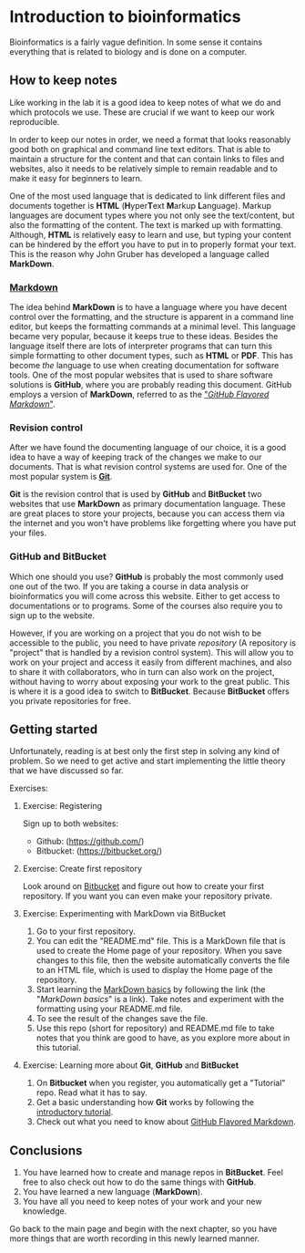 # Introduction to bioinformatics

Bioinformatics is a fairly vague definition. In some sense it contains
everything that is related to biology and is done on a computer.

## How to keep notes
Like working in the lab it is a good idea to keep notes of what we do
and which protocols we use. These are crucial if we want to keep our
work reproducible.

In order to keep our notes in order, we need a format that looks
reasonably good both on graphical and command line text editors. That
is able to maintain a structure for the content and that can contain
links to files and websites, also it needs to be relatively simple to
remain readable and to make it easy for beginners to learn.

One of the most used language that is dedicated to link different
files and documents together is **HTML** (**H**yper**T**ext **M**arkup
**L**anguage). Markup languages are document types where you not only
see the text/content, but also the formatting of the content. The text
is marked up with formatting. Although, **HTML** is relatively easy to
learn and use, but typing your content can be hindered by the effort
you have to put in to properly format your text. This is the reason
why John Gruber has developed a language called **MarkDown**.


### [Markdown](https://daringfireball.net/projects/markdown/basics)
The idea behind **MarkDown** is to have a language where you have
decent control over the formatting, and the structure is apparent in a
command line editor, but keeps the formatting commands at a minimal level.
This language became very popular, because it keeps true to these
ideas. Besides the language itself there are lots of interpreter
programs that can turn this simple formatting to other document types,
such as **HTML** or **PDF**. This has become _the_ language to use
when creating documentation for software tools. One of the most
popular websites that is used to share software solutions is
**GitHub**, where you are probably reading this document.
GitHub employs a version of **MarkDown**, referred to as the ["_GitHub
Flavored Markdown_"](https://help.github.com/categories/writing-on-github/).

### Revision control
After we have found the documenting language of our choice, it is a
good idea to have a way of keeping track of the changes we make to our
documents. That is what revision control systems are used for. One of the
most popular system is [**Git**](https://git-scm.com/).

**Git** is the revision control that is used by **GitHub** and
**BitBucket** two websites that use **MarkDown** as primary
documentation language. These are great places to store your projects,
because you can access them via the internet and you won't have
problems like forgetting where you have put your files.

### GitHub and BitBucket
Which one should you use? **GitHub** is probably the most commonly
used one out of the two. If you are taking a course in data analysis
or bioinformatics you will come across this website. Either to get
access to documentations or to programs. Some of the courses also
require you to sign up to the website.

However, if you are working on a project that you do not wish to be
accessible to the public, you need to have private _repository_ (A
repository is "project" that is handled by a revision control
system). This will allow you to work on your project and access it
easily from different machines, and also to share it with
collaborators, who in turn can also work on the project, without
having to worry about exposing your work to the great public. This is
where it is a good idea to switch to **BitBucket**. Because
**BitBucket** offers you private repositories for free.

## Getting started
Unfortunately, reading is at best only the first step in solving any
kind of problem. So we need to get active and start implementing the
little theory that we have discussed so far.

Exercises:

1. Exercise: Registering

    Sign up to both websites:

    - Github: (https://github.com/)
	- Bitbucket: (https://bitbucket.org/)

2. Exercise: Create first repository

    Look around on [Bitbucket](https://bitbucket.org/) and figure
    out how to create your first repository. If you want you can
    even 	make your repository private.

3. Exercise: Experimenting with MarkDown via BitBucket

    1. Go to your first repository.
    2. You can edit the "README.md" file. This is a MarkDown file that
       is used to create the Home page of your repository. When you
       save changes to this file, then the website automatically
       converts the file to an HTML file, which is used to display the
       Home page of the repository.
	4. Start learning the
	   [MarkDown basics](https://daringfireball.net/projects/markdown/basics)
	   by following the link (the "_MarkDown basics_" is a link).
	   Take notes and experiment with the formatting using your
	   README.md file.
	5. To see the result of the changes save the file.
	6. Use this repo (short for repository) and README.md file to take
       notes that you think are good to have, as you explore more
       about in this tutorial.

4. Exercise: Learning more about **Git**, **GitHub** and **BitBucket**

    1. On **Bitbucket** when you register, you automatically get a
       "Tutorial" repo. Read what it has to say.
	2. Get a basic understanding how **Git** works by following the
       [introductory tutorial](https://try.github.io/levels/1/challenges/1).
	3. Check out what you need to know about
       [GitHub Flavored Markdown](https://help.github.com/categories/writing-on-github/).

## Conclusions
1. You have learned how to create and manage repos in
   **BitBucket**. Feel free to also check out how to do the same
   things with **GitHub**.
2. You have learned a new language (**MarkDown**).
3. You have all you need to keep notes of your work and your new
   knowledge.

Go back to the main page and begin with the next chapter, so you have
more things that are worth recording in this newly learned manner.
